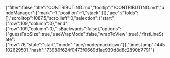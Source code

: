 {"filter":false,"title":"CONTRIBUTING.md","tooltip":"/CONTRIBUTING.md","undoManager":{"mark":-1,"position":-1,"stack":[]},"ace":{"folds":[],"scrolltop":1087.5,"scrollleft":0,"selection":{"start":{"row":109,"column":0},"end":{"row":109,"column":0},"isBackwards":false},"options":{"guessTabSize":true,"useWrapMode":false,"wrapToView":true},"firstLineState":{"row":76,"state":"start","mode":"ace/mode/markdown"}},"timestamp":1445102629501,"hash":"73989f624f0473f0669d1ae930d8d8c2890b7791"}